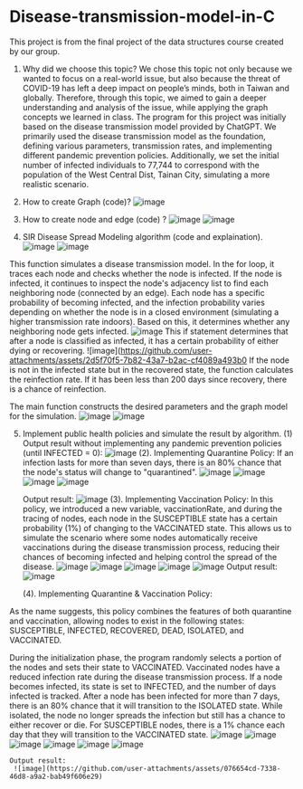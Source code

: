 # Disease-transmission-model-in-C
This project is from the final project of the data structures course created by our group.

1. Why did we choose this topic?
We chose this topic not only because we wanted to focus on a real-world issue, but also because the threat of COVID-19 has left a deep impact on people’s minds, both in Taiwan and globally. Therefore, through this topic, we aimed to gain a deeper understanding and analysis of the issue, while applying the graph concepts we learned in class. The program for this project was initially based on the disease transmission model provided by ChatGPT. We primarily used the disease transmission model as the foundation, defining various parameters, transmission rates, and implementing different pandemic prevention policies. Additionally, we set the initial number of infected individuals to 77,744 to correspond with the population of the West Central Dist, Tainan City, simulating a more realistic scenario.

2. How to create Graph (code)?
    ![image](https://github.com/user-attachments/assets/b8979544-31ce-41ae-9c5f-3f1f82863293)

3. How to create node and edge (code) ?
   ![image](https://github.com/user-attachments/assets/4eb96795-aa44-4447-b512-938da0ad0e76)
   ![image](https://github.com/user-attachments/assets/4cfe5b8e-f25f-4ebe-82b3-7767f7c3393b)
4. SIR Disease Spread Modeling algorithm (code and explaination).
   ![image](https://github.com/user-attachments/assets/e1659e6c-99fa-4f63-8841-b514c5afd5e7)
   ![image](https://github.com/user-attachments/assets/c6fddd51-155b-4fec-a83b-094b814de178)

This function simulates a disease transmission model. In the for loop, it traces each node and checks whether the node is infected. If the node is infected, it continues to inspect the node's adjacency list to find each neighboring node (connected by an edge). Each node has a specific probability of becoming infected, and the infection probability varies depending on whether the node is in a closed environment (simulating a higher transmission rate indoors). Based on this, it determines whether any neighboring node gets infected.
  ![image](https://github.com/user-attachments/assets/8c749db1-b754-4f05-ae6c-4b49225f27b9)
This if statement determines that after a node is classified as infected, it has a certain probability of either dying or recovering.
  ![image](https://github.com/user-attachments/assets/2d5f70f5-7b82-43a7-b2ac-cf4089a493b0
If the node is not in the infected state but in the recovered state, the function calculates the reinfection rate. If it has been less than 200 days since recovery, there is a chance of reinfection.

The main function constructs the desired parameters and the graph model for the simulation.
![image](https://github.com/user-attachments/assets/3b541930-f0aa-415b-aec4-f395f3165c1a)
![image](https://github.com/user-attachments/assets/156b0364-0816-4cd6-b36f-64b454451441)

5. Implement public health policies and simulate the result by algorithm.
  (1) Output result without implementing any pandemic prevention policies (until INFECTED = 0):
    ![image](https://github.com/user-attachments/assets/da8c48ff-9feb-493b-9870-c3d58f0f810f)
   (2). Implementing Quarantine Policy:
      If an infection lasts for more than seven days, there is an 80% chance that the node's status        will change to "quarantined".
     ![image](https://github.com/user-attachments/assets/192e646e-accd-42ef-b177-11a9b025fd13)
     ![image](https://github.com/user-attachments/assets/a42ae82e-b145-45d8-95b9-da10697fc775)
     ![image](https://github.com/user-attachments/assets/84052997-f407-4fc6-aed4-1ea747059c8c)
     ![image](https://github.com/user-attachments/assets/cae742ad-aab1-4c27-86ab-034ad8caba74)

      Output result:
       ![image](https://github.com/user-attachments/assets/e966408a-6147-4df2-8a5c-9f914e32cdcd)
    (3). Implementing Vaccination Policy:
      In this policy, we introduced a new variable, vaccinationRate, and during the tracing of             nodes, each node in the SUSCEPTIBLE state has a certain probability (1%) of changing to the          VACCINATED state. This allows us to simulate the scenario where some nodes automatically             receive vaccinations during the disease transmission process, reducing their chances of              becoming infected and helping control the spread of the disease.
   ![image](https://github.com/user-attachments/assets/36e6c720-ebe4-4f1e-9ecc-4a430c49f893)
   ![image](https://github.com/user-attachments/assets/3aefa481-3251-4b77-bc04-4e4ac37201ec)
   ![image](https://github.com/user-attachments/assets/559f0d9c-c6bb-4819-895c-ed785fe21805)
   ![image](https://github.com/user-attachments/assets/10f0d2fa-9d8b-4409-85eb-c98a33ecc12a)
   ![image](https://github.com/user-attachments/assets/8f5c64fd-653d-4ff1-9802-d5307a079113)
      Output result:
   ![image](https://github.com/user-attachments/assets/b86028bf-c8ec-4487-bc9d-f7f01a403d0a)

    (4). Implementing Quarantine & Vaccination Policy:

As the name suggests, this policy combines the features of both quarantine and vaccination, allowing nodes to exist in the following states: SUSCEPTIBLE, INFECTED, RECOVERED, DEAD, ISOLATED, and VACCINATED.

During the initialization phase, the program randomly selects a portion of the nodes and sets their state to VACCINATED. Vaccinated nodes have a reduced infection rate during the disease transmission process.
If a node becomes infected, its state is set to INFECTED, and the number of days infected is tracked.
After a node has been infected for more than 7 days, there is an 80% chance that it will transition to the ISOLATED state. While isolated, the node no longer spreads the infection but still has a chance to either recover or die.
For SUSCEPTIBLE nodes, there is a 1% chance each day that they will transition to the VACCINATED state.
    ![image](https://github.com/user-attachments/assets/9c033922-59c9-4a09-9c82-58b085ffc209)
    ![image](https://github.com/user-attachments/assets/9a0df6e3-73f8-4458-9f5b-d66a2cf46630)
    ![image](https://github.com/user-attachments/assets/e2e389b9-9bdd-46ce-bb1d-523aa26c4120)
    ![image](https://github.com/user-attachments/assets/22d9d4c2-79fa-4e3d-bdab-e89c6b84c34d)
    ![image](https://github.com/user-attachments/assets/21fa4d8a-89dd-4d5b-83c7-1f39a1b2507d)
    ![image](https://github.com/user-attachments/assets/449d061b-0269-422d-b0cc-4238d92b2ae8)

    Output result:
     ![image](https://github.com/user-attachments/assets/076654cd-7338-46d8-a9a2-bab49f606e29)

       




